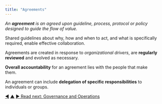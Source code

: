 ```yaml
---
title: "Agreements"
---
```



_An **agreement** is an agreed upon guideline, process, protocol or policy designed to guide the flow of value._

Shared guidelines about why, how and when to act, and what is specifically required, enable effective collaboration.

Agreements are created in response to <dfn data-info="Organizational Driver: A driver is a person’s or a group's motive for responding to a specific situation. A driver is considered an **organizational driver** if responding to it would help the organization generate value, eliminate waste or avoid unintended consequences.">organizational drivers</dfn>, are **regularly reviewed** and evolved as necessary.

**Overall accountability** for an agreement lies with the people that make them.

An agreement can include **delegation of specific responsibilities** to individuals or groups.


<div class="bottom-nav">
<a href="objection.html" title="Back to: Objections">◀</a> <a href="making-sense-of-organizations.html" title="Up: Key Concepts for Making Sense of Organizations">▲</a> <a href="governance.html" title="">▶ Read next: Governance and Operations</a>
</div>


<script type="text/javascript">
Mousetrap.bind('g n', function() {
    window.location.href = 'governance.html';
    return false;
});
</script>

